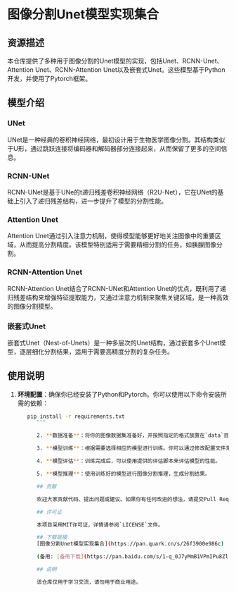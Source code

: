 # 图像分割Unet模型实现集合

## 资源描述

本仓库提供了多种用于图像分割的Unet模型的实现，包括Unet、RCNN-Unet、Attention Unet、RCNN-Attention Unet以及嵌套式Unet。这些模型基于Python开发，并使用了Pytorch框架。

## 模型介绍

### UNet
UNet是一种经典的卷积神经网络，最初设计用于生物医学图像分割。其结构类似于U形，通过跳跃连接将编码器和解码器部分连接起来，从而保留了更多的空间信息。

### RCNN-UNet
RCNN-UNet是基于UNe的t递归残差卷积神经网络（R2U-Net），它在UNet的基础上引入了递归残差结构，进一步提升了模型的分割性能。

### Attention Unet
Attention Unet通过引入注意力机制，使得模型能够更好地关注图像中的重要区域，从而提高分割精度。该模型特别适用于需要精细分割的任务，如胰腺图像分割。

### RCNN-Attention Unet
RCNN-Attention Unet结合了RCNN-UNet和Attention Unet的优点，既利用了递归残差结构来增强特征提取能力，又通过注意力机制来聚焦关键区域，是一种高效的图像分割模型。

### 嵌套式Unet
嵌套式Unet（Nest-of-Unets）是一种多层次的Unet结构，通过嵌套多个Unet模型，逐层细化分割结果，适用于需要高精度分割的复杂任务。

## 使用说明

1. **环境配置**：确保你已经安装了Python和Pytorch。你可以使用以下命令安装所需的依赖：
   ```bash
      pip install -r requirements.txt
         ```

         2. **数据准备**：将你的图像数据集准备好，并按照指定的格式放置在`data`目录下。

         3. **模型训练**：根据需要选择相应的模型进行训练。你可以通过修改配置文件来调整模型的参数。

         4. **模型评估**：训练完成后，可以使用提供的评估脚本来评估模型的性能。

         5. **模型推理**：使用训练好的模型进行图像分割推理，生成分割结果。

         ## 贡献

         欢迎大家贡献代码、提出问题或建议。如果你有任何改进的想法，请提交Pull Request或Issue。

         ## 许可证

         本项目采用MIT许可证，详情请参阅`LICENSE`文件。

         ## 下载链接
         [图像分割Unet模型实现集合](https://pan.quark.cn/s/26f3900e986c) 

         (备用: [备用下载](https://pan.baidu.com/s/1-q_0J7yMmB1VPmIPu8ZlQw?pwd=1234))

         ## 说明

         该仓库仅用于学习交流，请勿用于商业用途。
